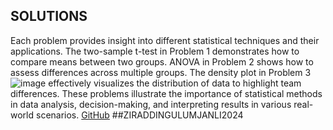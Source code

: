 ## SOLUTIONS
Each problem provides insight into different statistical techniques and their applications. The two-sample t-test in Problem 1 demonstrates how to compare means between two groups. ANOVA in Problem 2 shows how to assess differences across multiple groups. The density plot in Problem 3 
![image](https://github.com/user-attachments/assets/826cf687-0079-4b17-acde-0ad4f4bd14c7)
effectively visualizes the distribution of data to highlight team differences. These problems illustrate the importance of statistical methods in data analysis, decision-making, and interpreting results in various real-world scenarios.
[GitHub](https://github.com/ziraddingulumjanly) 
##ZIRADDINGULUMJANLI2024
